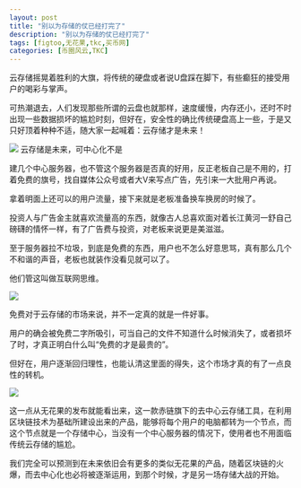 ```yaml
---
layout: post
title: "别以为存储的仗已经打完了"
description: "别以为存储的仗已经打完了"
tags: [figtoo,无花果,tkc,买币网]
categories: [币圈风云,TKC]
---
```

云存储摇晃着胜利的大旗，将传统的硬盘或者说U盘踩在脚下，有些癫狂的接受用户的喝彩与掌声。

可热潮退去，人们发现那些所谓的云盘也就那样，速度缓慢，内存还小，还时不时出现一些数据损坏的尴尬时刻，但好在，安全性的确比传统硬盘高上一些，于是又只好顶着种种不适，随大家一起喊着：云存储才是未来！
 

<img src="http://utouu-web-test.oss-cn-hangzhou.aliyuncs.com/biiduuuser/1514876429787.jpg" />
云存储是未来，可中心化不是

建几个中心服务器，也不管这个服务器是否真的好用，反正老板自己是不用的，打着免费的旗号，找自媒体公众号或者大V来写点广告，先引来一大批用户再说。
 
拿着明面上还可以的用户流量，接下来就是老板准备换车换房的时候了。

投资人与广告金主就喜欢流量高的东西，就像古人总喜欢面对着长江黄河一舒自己磅礴的情怀一样，有了广告费与投资，对老板来说更是美滋滋。

至于服务器拉不垃圾，到底是免费的东西，用户也不怎么好意思骂，真有那么几个不和谐的声音，老板也就装作没看见就可以了。

他们管这叫做互联网思维。

<img src="http://utouu-web-test.oss-cn-hangzhou.aliyuncs.com/biiduuuser/1514876461275.jpg" />

免费对于云存储的市场来说，并不一定真的就是一件好事。

用户的确会被免费二字所吸引，可当自己的文件不知道什么时候消失了，或者损坏了时，才真正明白什么叫“免费的才是最贵的”。
 
但好在，用户逐渐回归理性，也能认清这里面的得失，这个市场才真的有了一点良性的转机。

<img src="http://utouu-web-test.oss-cn-hangzhou.aliyuncs.com/biiduuuser/1514876492849.png" />

这一点从无花果的发布就能看出来，这一款赤链旗下的去中心云存储工具，在利用区块链技术为基础所建设出来的产品，能够将每个用户的电脑都转为一个节点，而这个节点就是一个存储中心，当没有一个中心服务器的情况下，使用者也不用面临传统云存储的尴尬。
 
我们完全可以预测到在未来依旧会有更多的类似无花果的产品，随着区块链的火爆，而去中心化也必将被逐渐运用，到那个时候，才是另一场存储大战的开始。
